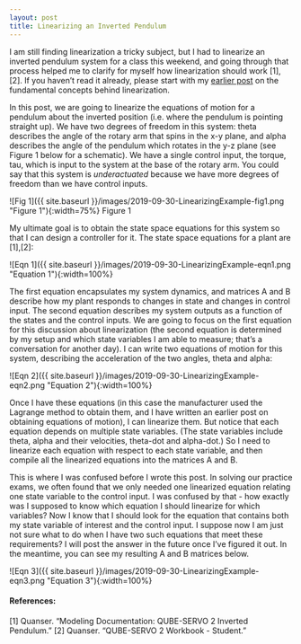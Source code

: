 ```yaml
--- 
layout: post
title: Linearizing an Inverted Pendulum
---
```


I am still finding linearization a tricky subject, but I had to linearize an inverted pendulum system for a class this weekend, and going through that process helped me to clarify for myself how linearization should work [1],[2]. If you haven’t read it already, please start with my [earlier post](https://sassafras13.github.io/Linearization/) on the fundamental concepts behind linearization. 

In this post, we are going to linearize the equations of motion for a pendulum about the inverted position (i.e. where the pendulum is pointing straight up). We have two degrees of freedom in this system: theta describes the angle of the rotary arm that spins in the x-y plane, and alpha describes the angle of the pendulum which rotates in the y-z plane (see Figure 1 below for a schematic). We have a single control input, the torque, tau, which is input to the system at the base of the rotary arm. You could say that this system is *underactuated* because we have more degrees of freedom than we have control inputs. 

![Fig 1]({{ site.baseurl }}/images/2019-09-30-LinearizingExample-fig1.png "Figure 1"){:width=75%}
Figure 1

My ultimate goal is to obtain the state space equations for this system so that I can design a controller for it. The state space equations for a plant are [1],[2]: 

![Eqn 1]({{ site.baseurl }}/images/2019-09-30-LinearizingExample-eqn1.png "Equation 1"){:width=100%}

The first equation encapsulates my system dynamics, and matrices A and B describe how my plant responds to changes in state and changes in control input. The second equation describes my system outputs as a function of the states and the control inputs. We are going to focus on the first equation for this discussion about linearization (the second equation is determined by my setup and which state variables I am able to measure; that’s a conversation for another day). I can write two equations of motion for this system, describing the acceleration of the two angles, theta and alpha: 

![Eqn 2]({{ site.baseurl }}/images/2019-09-30-LinearizingExample-eqn2.png "Equation 2"){:width=100%}

Once I have these equations (in this case the manufacturer used the Lagrange method to obtain them, and I have written an earlier post on obtaining equations of motion), I can linearize them. But notice that each equation depends on multiple state variables. (The state variables include theta, alpha and their velocities, theta-dot and alpha-dot.) So I need to linearize each equation with respect to each state variable, and then compile all the linearized equations into the matrices A and B. 

This is where I was confused before I wrote this post. In solving our practice exams, we often found that we only needed one linearized equation relating one state variable to the control input. I was confused by that - how exactly was I supposed to know which equation I should linearize for which variables? Now I know that I should look for the equation that contains both my state variable of interest and the control input. I suppose now I am just not sure what to do when I have two such equations that meet these requirements? I will post the answer in the future once I’ve figured it out. In the meantime, you can see my resulting A and B matrices below. 

![Eqn 3]({{ site.baseurl }}/images/2019-09-30-LinearizingExample-eqn3.png "Equation 3"){:width=100%}

#### References: 
[1] Quanser. “Modeling Documentation: QUBE-SERVO 2 Inverted Pendulum.”
[2] Quanser. “QUBE-SERVO 2 Workbook - Student.” 
